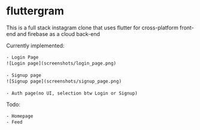 # fluttergram

This is a full stack instagram clone that uses flutter for cross-platform front-end and firebase as a cloud back-end

Currently implemented:

    - Login Page
    ![Login page](screenshots/login_page.png)

    - Signup page
    ![Signup page](screenshots/signup_page.png)

    - Auth page(no UI, selection btw Login or Signup)

Todo:

    - Homepage
    - Feed
